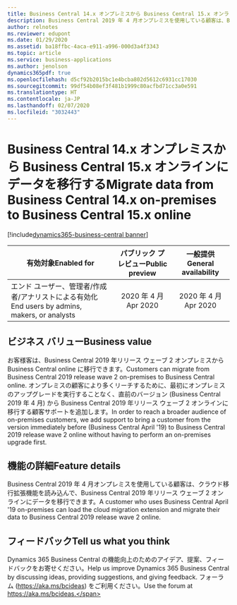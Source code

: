 ```yaml
---
title: Business Central 14.x オンプレミスから Business Central 15.x オンラインにデータを移行する
description: Business Central 2019 年 4 月オンプレミスを使用している顧客は、Business Central 2019 年リリース ウェーブ 2 オンラインに移行することが可能です。
author: relnotes
ms.reviewer: edupont
ms.date: 01/29/2020
ms.assetid: ba18ffbc-4aca-e911-a996-000d3a4f3343
ms.topic: article
ms.service: business-applications
ms.author: jenolson
dynamics365pdf: true
ms.openlocfilehash: d5cf92b2015bc1e4bcba802d5612c6931cc17030
ms.sourcegitcommit: 99df54b08ef3f481b1999c80acfbd71cc3a0e591
ms.translationtype: HT
ms.contentlocale: ja-JP
ms.lasthandoff: 02/07/2020
ms.locfileid: "3032443"
---
```

# <a name="migrate-data-from-business-central-14x-on-premises-to-business-central-15x-online"></a><span data-ttu-id="c4b5d-103">Business Central 14.x オンプレミスから Business Central 15.x オンラインにデータを移行する</span><span class="sxs-lookup"><span data-stu-id="c4b5d-103">Migrate data from Business Central 14.x on-premises to Business Central 15.x online</span></span>
[!include[dynamics365-business-central banner](../includes/dynamics365-business-central.md)]

| <span data-ttu-id="c4b5d-104">有効対象</span><span class="sxs-lookup"><span data-stu-id="c4b5d-104">Enabled for</span></span>    |  <span data-ttu-id="c4b5d-105">パブリック プレビュー</span><span class="sxs-lookup"><span data-stu-id="c4b5d-105">Public preview</span></span> | <span data-ttu-id="c4b5d-106">一般提供</span><span class="sxs-lookup"><span data-stu-id="c4b5d-106">General availability</span></span> | 
| ---------- | :----------: |:----------: |
|<span data-ttu-id="c4b5d-107">エンド ユーザー、管理者/作成者/アナリストによる有効化</span><span class="sxs-lookup"><span data-stu-id="c4b5d-107">End users by admins, makers, or analysts</span></span>|<span data-ttu-id="c4b5d-108">2020 年 4 月</span><span class="sxs-lookup"><span data-stu-id="c4b5d-108">Apr 2020</span></span>| <span data-ttu-id="c4b5d-109">2020 年 4 月</span><span class="sxs-lookup"><span data-stu-id="c4b5d-109">Apr 2020</span></span>|


## <a name="business-value"></a><span data-ttu-id="c4b5d-110">ビジネス バリュー</span><span class="sxs-lookup"><span data-stu-id="c4b5d-110">Business value</span></span>
<!-- bv start -->
<span data-ttu-id="c4b5d-111">お客様客は、Business Central 2019 年リリース ウェーブ 2 オンプレミスから Business Central online に移行できます。</span><span class="sxs-lookup"><span data-stu-id="c4b5d-111">Customers can migrate from Business Central 2019 release wave 2 on-premises to Business Central online.</span></span> <span data-ttu-id="c4b5d-112">オンプレミスの顧客により多くリーチするために、最初にオンプレミスのアップグレードを実行することなく、直前のバージョン (Business Central 2019 年 4 月) から Business Central 2019 年リリース ウェーブ 2 オンラインに移行する顧客サポートを追加します。</span><span class="sxs-lookup"><span data-stu-id="c4b5d-112">In order to reach a broader audience of on-premises customers, we add support to bring a customer from the version immediately before (Business Central April '19) to Business Central 2019 release wave 2 online without having to perform an on-premises upgrade first.</span></span>
<!-- bv end -->



## <a name="feature-details"></a><span data-ttu-id="c4b5d-113">機能の詳細</span><span class="sxs-lookup"><span data-stu-id="c4b5d-113">Feature details</span></span>
<!--feature detail start -->
<span data-ttu-id="c4b5d-114">Business Central 2019 年 4 月オンプレミスを使用している顧客は、クラウド移行拡張機能を読み込んで、Business Central 2019 年リリース ウェーブ 2 オンラインにデータを移行できます。</span><span class="sxs-lookup"><span data-stu-id="c4b5d-114">A customer who uses Business Central April '19 on-premises can load the cloud migration extension and migrate their data to Business Central 2019 release wave 2 online.</span></span>
<!--feature detail end -->






## <a name="tell-us-what-you-think"></a><span data-ttu-id="c4b5d-115">フィードバック</span><span class="sxs-lookup"><span data-stu-id="c4b5d-115">Tell us what you think</span></span>
<span data-ttu-id="c4b5d-116">Dynamics 365 Business Central の機能向上のためのアイデア、提案、フィードバックをお寄せください。</span><span class="sxs-lookup"><span data-stu-id="c4b5d-116">Help us improve Dynamics 365 Business Central by discussing ideas, providing suggestions, and giving feedback.</span></span> <span data-ttu-id="c4b5d-117">フォーラム (https://aka.ms/bcideas) をご利用ください。</span><span class="sxs-lookup"><span data-stu-id="c4b5d-117">Use the forum at https://aka.ms/bcideas.</span></span>



